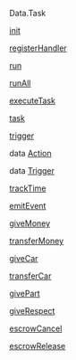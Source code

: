 Data.Task

[init](Data-Task.html#v:init)

[registerHandler](Data-Task.html#v:registerHandler)

[run](Data-Task.html#v:run)

[runAll](Data-Task.html#v:runAll)

[executeTask](Data-Task.html#v:executeTask)

[task](Data-Task.html#v:task)

[trigger](Data-Task.html#v:trigger)

data [Action](Data-Task.html#t:Action)

data [Trigger](Data-Task.html#t:Trigger)

[trackTime](Data-Task.html#v:trackTime)

[emitEvent](Data-Task.html#v:emitEvent)

[giveMoney](Data-Task.html#v:giveMoney)

[transferMoney](Data-Task.html#v:transferMoney)

[giveCar](Data-Task.html#v:giveCar)

[transferCar](Data-Task.html#v:transferCar)

[givePart](Data-Task.html#v:givePart)

[giveRespect](Data-Task.html#v:giveRespect)

[escrowCancel](Data-Task.html#v:escrowCancel)

[escrowRelease](Data-Task.html#v:escrowRelease)
